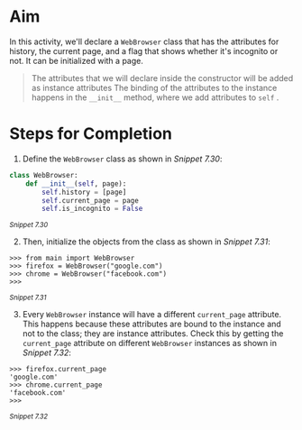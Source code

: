 <!-- practice -->

# Aim

In this activity, we'll declare a `WebBrowser` class that has the attributes for history, the current page, and a flag that shows whether it's incognito or not. It can be initialized with a page.

> The attributes that we will declare inside the constructor will be added as instance attributes The binding of the attributes to the instance happens in the `__init__` method, where we add attributes to `self` .

# Steps for Completion

1. Define the `WebBrowser` class as shown in _Snippet 7.30_:

```python
class WebBrowser:
	def __init__(self, page):
		self.history = [page]
		self.current_page = page
		self.is_incognito = False
```

<sup>_Snippet 7.30_<sup>

2. Then, initialize the objects from the class as shown in _Snippet 7.31_:

```
>>> from main import WebBrowser
>>> firefox = WebBrowser("google.com")
>>> chrome = WebBrowser("facebook.com")
>>>
```

<sup>_Snippet 7.31_</sup>

3. Every `WebBrowser` instance will have a different `current_page` attribute. This happens because these attributes are bound to the instance and not to the class; they are instance attributes. Check this by getting the `current_page` attribute on different `WebBrowser` instances as shown in _Snippet 7.32_:

```
>>> firefox.current_page
'google.com'
>>> chrome.current_page
'facebook.com'
>>>
```

<sup>_Snippet 7.32_</sup>
